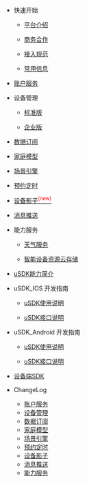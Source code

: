 * 快速开始 

	* [平台介绍](zh-cn/)  

	* [商务合作](zh-cn/Business)  

	* [接入规范](zh-cn/Standard/Basic)     

	* [常用信息](zh-cn/Standard/Other)   

* [账户服务](zh-cn/Account)  

* 设备管理

	* [标准版](zh-cn/DevicesStandard)  

	* [企业版](zh-cn/DevicesEnterprise)   

* [数据订阅](zh-cn/DataSubscription)  

* [家庭模型](zh-cn/Family)  

* [场景引擎](zh-cn/IFTTT)  

* [预约定时](zh-cn/Scheduler)  

* [设备影子<sup style="color:red">(new)<sup>](zh-cn/DevicesShadow)

* [消息推送](zh-cn/MessagePush)  

* 能力服务  

	* [天气服务](zh-cn/CapacityService_Weather)    
	
	* [智能设备资源云存储](zh-cn/CapacityService_DeviceCloudStorage)  


* [uSDK能力简介](zh-cn/uSDK)   

*  uSDK_IOS 开发指南  

	* [uSDK使用说明](zh-cn/uSDK_Phone_iOS_USE_GUIDE)   
	
	* [uSDK接口说明](zh-cn/uSDK_Phone_iOS_API_GUIDE)  

*  uSDK_Android 开发指南  

	* [uSDK使用说明](zh-cn/uSDK_Phone_Android)  
	
	* [uSDK接口说明](zh-cn/uSDK_Phone_Android)  

 

* [设备端SDK](zh-cn/SmartDeviceSDK)


* ChangeLog  

	* [账户服务](zh-cn/ChangeLog/Account)
	* [设备管理](zh-cn/ChangeLog/DevicesStandard)
	* [数据订阅](zh-cn/ChangeLog/DataSubscription)
	* [家庭模型](zh-cn/ChangeLog/Family)
	* [场景引擎](zh-cn/ChangeLog/IFTTT)
	* [预约定时](zh-cn/ChangeLog/Scheduler)
	* [设备影子](zh-cn/ChangeLog/DevicesShadow)
	* [消息推送](zh-cn/ChangeLog/MessagePush)
	* [能力服务](zh-cn/ChangeLog/CapacityService_Weather)
